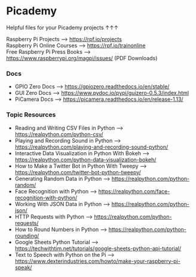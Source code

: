 # Picademy
Helpful files for your Picademy projects ↑↑↑  
  
  
Raspberry Pi Projects --> https://rpf.io/projects  
Raspberry Pi Online Courses --> https://rpf.io/trainonline  
Free Raspberry Pi Press Books --> https://www.raspberrypi.org/magpi/issues/ (PDF Downloads)  
  
  
### Docs  
- GPIO Zero Docs --> https://gpiozero.readthedocs.io/en/stable/  
- GUI Zero Docs --> https://www.pydoc.io/pypi/guizero-0.5.3/index.html  
- PiCamera Docs --> https://picamera.readthedocs.io/en/release-1.13/  
  
  
### Topic Resources  
- Reading and Writing CSV Files in Python --> https://realpython.com/python-csv/  
- Playing and Recording Sound in Python --> https://realpython.com/playing-and-recording-sound-python/  
- Interactive Data Visualization in Python With Bokeh --> https://realpython.com/python-data-visualization-bokeh/  
- How to Make a Twitter Bot in Python With Tweepy --> https://realpython.com/twitter-bot-python-tweepy/  
- Generating Random Data in Python --> https://realpython.com/python-random/  
- Face Recognition with Python --> https://realpython.com/face-recognition-with-python/  
- Working With JSON Data in Python --> https://realpython.com/python-json/  
- HTTP Requests with Python --> https://realpython.com/python-requests/  
- How to Round Numbers in Python --> https://realpython.com/python-rounding/  
- Google Sheets Python Tutorial --> https://techwithtim.net/tutorials/google-sheets-python-api-tutorial/  
- Text to Speech with Python on the Pi --> https://www.dexterindustries.com/howto/make-your-raspberry-pi-speak/  
